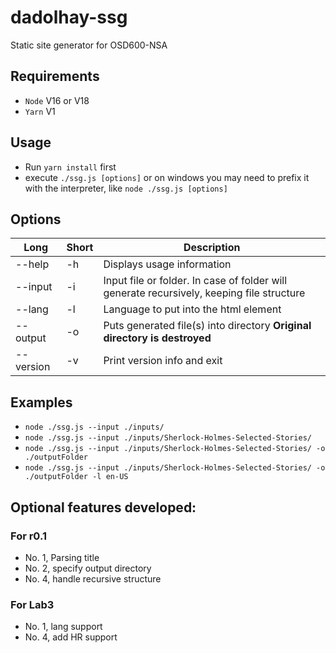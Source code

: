 # dadolhay-ssg

Static site generator for OSD600-NSA

## Requirements

- `Node` V16 or V18
- `Yarn` V1

## Usage

- Run `yarn install` first
- execute `./ssg.js [options]` or on windows you may need to prefix it with the interpreter, like `node ./ssg.js [options]`

## Options

| Long      | Short | Description                                                                               |
| --------- | ----- | ----------------------------------------------------------------------------------------- |
| --help    | -h    | Displays usage information                                                                |
| --input   | -i    | Input file or folder. In case of folder will generate recursively, keeping file structure |
| --lang    | -l    | Language to put into the html element                                                     |
| --output  | -o    | Puts generated file(s) into directory **Original directory is destroyed**                 |
| --version | -v    | Print version info and exit                                                               |

## Examples

- `node ./ssg.js --input ./inputs/`
- `node ./ssg.js --input ./inputs/Sherlock-Holmes-Selected-Stories/`
- `node ./ssg.js --input ./inputs/Sherlock-Holmes-Selected-Stories/ -o ./outputFolder`
- `node ./ssg.js --input ./inputs/Sherlock-Holmes-Selected-Stories/ -o ./outputFolder -l en-US`

## Optional features developed:

### For r0.1

- No. 1, Parsing title
- No. 2, specify output directory
- No. 4, handle recursive structure

### For Lab3

- No. 1, lang support
- No. 4, add HR support
